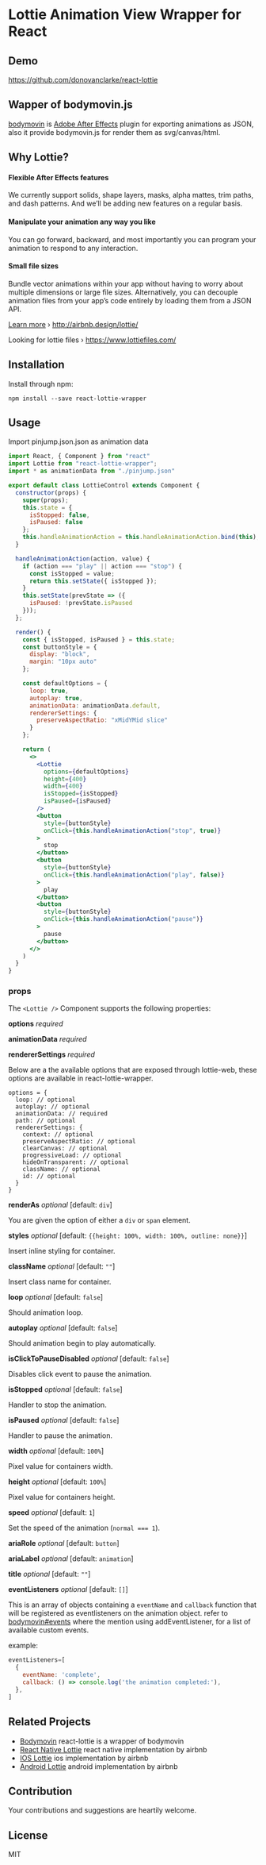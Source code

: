 # Lottie Animation View Wrapper for React

## Demo
https://github.com/donovanclarke/react-lottie

## Wapper of bodymovin.js

[bodymovin](https://github.com/bodymovin/bodymovin) is [Adobe After Effects](http://www.adobe.com/products/aftereffects.html) plugin for exporting animations as JSON, also it provide bodymovin.js for render them as svg/canvas/html.

## Why Lottie?

#### Flexible After Effects features
We currently support solids, shape layers, masks, alpha mattes, trim paths, and dash patterns. And we’ll be adding new features on a regular basis.

#### Manipulate your animation any way you like
You can go forward, backward, and most importantly you can program your animation to respond to any interaction.

#### Small file sizes
Bundle vector animations within your app without having to worry about multiple dimensions or large file sizes. Alternatively, you can decouple animation files from your app’s code entirely by loading them from a JSON API.

[Learn more](http://airbnb.design/introducing-lottie/) › http://airbnb.design/lottie/

Looking for lottie files › https://www.lottiefiles.com/

## Installation

Install through npm:
```
npm install --save react-lottie-wrapper
```

## Usage

Import pinjump.json.json as animation data

```jsx
import React, { Component } from "react"
import Lottie from "react-lottie-wrapper";
import * as animationData from "./pinjump.json"

export default class LottieControl extends Component {
  constructor(props) {
    super(props);
    this.state = {
      isStopped: false,
      isPaused: false
    };
    this.handleAnimationAction = this.handleAnimationAction.bind(this);
  }

  handleAnimationAction(action, value) {
    if (action === "play" || action === "stop") {
      const isStopped = value;
      return this.setState({ isStopped });
    }
    this.setState(prevState => ({
      isPaused: !prevState.isPaused
    }));
  };

  render() {
    const { isStopped, isPaused } = this.state;
    const buttonStyle = {
      display: "block",
      margin: "10px auto"
    };

    const defaultOptions = {
      loop: true,
      autoplay: true, 
      animationData: animationData.default,
      rendererSettings: {
        preserveAspectRatio: "xMidYMid slice"
      }
    };

    return (
      <>
        <Lottie 
          options={defaultOptions}
          height={400}
          width={400}
          isStopped={isStopped}
          isPaused={isPaused}
        />
        <button
          style={buttonStyle}
          onClick={this.handleAnimationAction("stop", true)}
        >
          stop
        </button>
        <button
          style={buttonStyle}
          onClick={this.handleAnimationAction("play", false)}
        >
          play
        </button>
        <button 
          style={buttonStyle}
          onClick={this.handleAnimationAction("pause")}
        >
          pause
        </button>
      </>
    )
  }
}

```

### props
The `<Lottie />` Component supports the following properties:



**options** *required* 

**animationData** *required*

**rendererSettings** *required* 

Below are a the available options that are exposed through lottie-web,
these options are available in react-lottie-wrapper.

```
options = {
  loop: // optional
  autoplay: // optional
  animationData: // required 
  path: // optional
  rendererSettings: {
    context: // optional
    preserveAspectRatio: // optional
    clearCanvas: // optional
    progressiveLoad: // optional
    hideOnTransparent: // optional
    className: // optional
    id: // optional
  }
}
```
**renderAs** *optional* [default: `div`]

You are given the option of either a `div` or `span` element. 

**styles** *optional* [default: `{{height: 100%, width: 100%, outline: none}}`]

Insert inline styling for container.

**className** *optional* [default: `""`]

Insert class name for container.

**loop** *optional* [default: `false`]

Should animation loop.

**autoplay** *optional* [default: `false`]

Should animation begin to play automatically.

**isClickToPauseDisabled** *optional* [default: `false`]

Disables click event to pause the animation.

**isStopped** *optional* [default: `false`]

Handler to stop the animation.

**isPaused** *optional* [default: `false`]

Handler to pause the animation.

**width** *optional* [default: `100%`]

Pixel value for containers width.

**height** *optional* [default: `100%`]

Pixel value for containers height.

**speed** *optional* [default: `1`]

Set the speed of the animation (`normal === 1`).

**ariaRole** *optional* [default: `button`]

**ariaLabel** *optional* [default: `animation`]

**title** *optional* [default: `""`]

**eventListeners** *optional* [default: `[]`]

This is an array of objects containing a `eventName` and `callback` function that will be registered as  eventlisteners on the animation object. refer to [bodymovin#events](https://github.com/bodymovin/bodymovin#events) where the mention using addEventListener, for a list of available custom events.

example:
```jsx
eventListeners=[
  {
    eventName: 'complete',
    callback: () => console.log('the animation completed:'),
  },
]
```

## Related Projects

* [Bodymovin](https://github.com/bodymovin/bodymovin) react-lottie is a wrapper of bodymovin
* [React Native Lottie](https://github.com/airbnb/lottie-react-native) react native implementation by airbnb
* [IOS Lottie](https://github.com/airbnb/lottie-ios) ios implementation by airbnb
* [Android Lottie](https://github.com/airbnb/lottie-android) android implementation by airbnb

## Contribution
Your contributions and suggestions are heartily welcome.

## License
MIT

